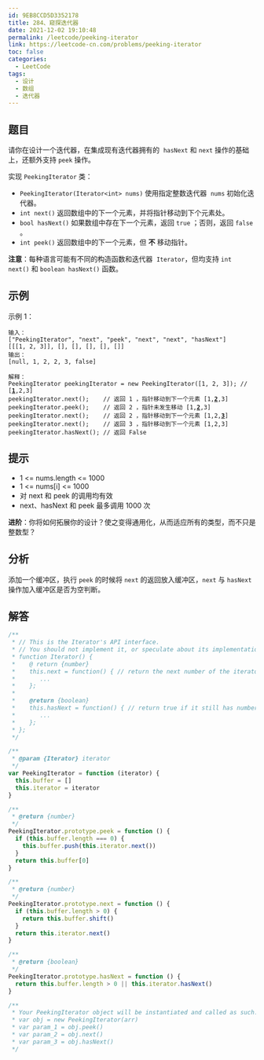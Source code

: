```yaml
---
id: 9EB8CCD5D3352178
title: 284、窥探迭代器
date: 2021-12-02 19:10:48
permalink: /leetcode/peeking-iterator
link: https://leetcode-cn.com/problems/peeking-iterator
toc: false
categories:
  - LeetCode
tags:
  - 设计
  - 数组
  - 迭代器
---
```


<Level type='medium'/>

## 题目

请你在设计一个迭代器，在集成现有迭代器拥有的  `hasNext` 和 `next` 操作的基础上，还额外支持 `peek` 操作。

实现 `PeekingIterator` 类：

- `PeekingIterator(Iterator<int> nums)` 使用指定整数迭代器  `nums` 初始化迭代器。
- `int next()` 返回数组中的下一个元素，并将指针移动到下个元素处。
- `bool hasNext()` 如果数组中存在下一个元素，返回 `true` ；否则，返回 `false` 。
- `int peek()` 返回数组中的下一个元素，但 **不** 移动指针。

**注意**：每种语言可能有不同的构造函数和迭代器  `Iterator`，但均支持 `int next()` 和 `boolean hasNext()` 函数。

## 示例

示例 1：

<div class="language-text extra-class">
<pre class="language-text">
<code>输入：
["PeekingIterator", "next", "peek", "next", "next", "hasNext"]
[[[1, 2, 3]], [], [], [], [], []]
输出：
[null, 1, 2, 2, 3, false]
<div></div>
解释：
PeekingIterator peekingIterator = new PeekingIterator([1, 2, 3]); // [<b style="text-decoration: underline">1</b>,2,3]
peekingIterator.next();    // 返回 1 ，指针移动到下一个元素 [1,<b style="text-decoration: underline">2</b>,3]
peekingIterator.peek();    // 返回 2 ，指针未发生移动 [1,<b style="text-decoration: underline">2</b>,3]
peekingIterator.next();    // 返回 2 ，指针移动到下一个元素 [1,2,<b style="text-decoration: underline">3</b>]
peekingIterator.next();    // 返回 3 ，指针移动到下一个元素 [1,2,3]
peekingIterator.hasNext(); // 返回 False</code>
</pre>
</div>

## 提示

- 1 <= nums.length <= 1000
- 1 <= nums[i] <= 1000
- 对 next 和 peek 的调用均有效
- next、hasNext 和 peek 最多调用 1000 次

**进阶**：你将如何拓展你的设计？使之变得通用化，从而适应所有的类型，而不只是整数型？

## 分析

添加一个缓冲区，执行 `peek` 的时候将 `next` 的返回放入缓冲区，`next` 与 `hasNext` 操作加入缓冲区是否为空判断。

## 解答

```javascript
/**
 * // This is the Iterator's API interface.
 * // You should not implement it, or speculate about its implementation.
 * function Iterator() {
 *    @ return {number}
 *    this.next = function() { // return the next number of the iterator
 *       ...
 *    };
 *
 *    @return {boolean}
 *    this.hasNext = function() { // return true if it still has numbers
 *       ...
 *    };
 * };
 */

/**
 * @param {Iterator} iterator
 */
var PeekingIterator = function (iterator) {
  this.buffer = []
  this.iterator = iterator
}

/**
 * @return {number}
 */
PeekingIterator.prototype.peek = function () {
  if (this.buffer.length === 0) {
    this.buffer.push(this.iterator.next())
  }
  return this.buffer[0]
}

/**
 * @return {number}
 */
PeekingIterator.prototype.next = function () {
  if (this.buffer.length > 0) {
    return this.buffer.shift()
  }
  return this.iterator.next()
}

/**
 * @return {boolean}
 */
PeekingIterator.prototype.hasNext = function () {
  return this.buffer.length > 0 || this.iterator.hasNext()
}

/**
 * Your PeekingIterator object will be instantiated and called as such:
 * var obj = new PeekingIterator(arr)
 * var param_1 = obj.peek()
 * var param_2 = obj.next()
 * var param_3 = obj.hasNext()
 */
```
